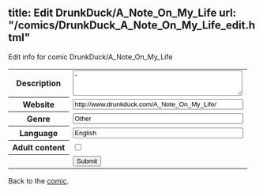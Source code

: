 title: Edit DrunkDuck/A_Note_On_My_Life
url: "/comics/DrunkDuck_A_Note_On_My_Life_edit.html"
---
Edit info for comic DrunkDuck/A_Note_On_My_Life

<form name="comic" action="http://gaepostmail.appspot.com/comic/" method="post">
<table class="comicinfo">
<tr>
<th>Description</th><td><textarea name="description" cols="40" rows="3">-</textarea></td>
</tr>
<tr>
<th>Website</th><td><input type="text" name="url" value="http://www.drunkduck.com/A_Note_On_My_Life/" size="40"/></td>
</tr>
<tr>
<th>Genre</th><td><input type="text" name="genre" value="Other" size="40"/></td>
</tr>
<tr>
<th>Language</th><td><input type="text" name="language" value="English" size="40"/></td>
</tr>
<tr>
<th>Adult content</th><td><input type="checkbox" name="adult" value="adult" /></td>
</tr>
<tr>
<th></th><td>
<input type="hidden" name="comic" value="DrunkDuck_A_Note_On_My_Life" />
<input type="submit" name="submit" value="Submit" />
</td>
</tr>
</table>
</form>

Back to the [comic](DrunkDuck_A_Note_On_My_Life.html).
